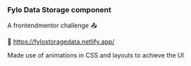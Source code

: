 ### Fylo Data Storage component 

 A frontendmentor challenge 📤 
 
🔗  https://fylostoragedata.netlify.app/


Made use of animations in CSS and layouts to achieve the UI
